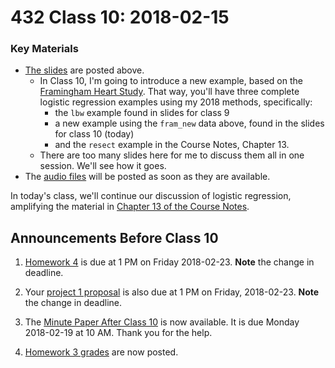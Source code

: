 # 432 Class 10: 2018-02-15

### Key Materials

- [The slides](https://github.com/THOMASELOVE/432-2018/tree/master/slides/class10) are posted above. 
    - In Class 10, I'm going to introduce a new example, based on the [Framingham Heart Study](http://www.framinghamheartstudy.org/). That way, you'll have three complete logistic regression examples using my 2018 methods, specifically:
        - the `lbw` example found in slides for class 9
        - a new example using the `fram_new` data above, found in the slides for class 10 (today)
        - and the `resect` example in the Course Notes, Chapter 13.
    - There are too many slides here for me to discuss them all in one session. We'll see how it goes.
- The [audio files](https://github.com/THOMASELOVE/432-2018/tree/master/slides/class10) will be posted as soon as they are available.

In today's class, we'll continue our discussion of logistic regression, amplifying the material in [Chapter 13 of the Course Notes](https://thomaselove.github.io/432-notes/logistic-regression-and-the-resect-data.html). 

## Announcements Before Class 10

1. [Homework 4](https://github.com/THOMASELOVE/432-2018/tree/master/assignments/hw4) is due at 1 PM on Friday 2018-02-23. **Note** the change in deadline.

2. Your [project 1 proposal](https://github.com/THOMASELOVE/432-2018/blob/master/projects/project1/README.md#the-proposal) is also due at 1 PM on Friday, 2018-02-23. **Note** the change in deadline.

3. The [Minute Paper After Class 10](https://goo.gl/forms/e61YelaxU5H2apoF3) is now available. It is due Monday 2018-02-19 at 10 AM. Thank you for the help.

4. [Homework 3 grades](https://github.com/THOMASELOVE/432-2018/tree/master/assignments/hw3) are now posted.
